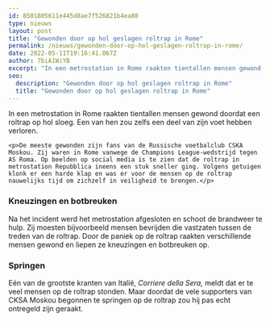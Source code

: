 ```yaml
---
id: 8501805611e445d8ae7f526821b4ea80
type: nieuws
layout: post
title: "Gewonden door op hol geslagen roltrap in Rome"
permalink: /nieuws/gewonden-door-op-hol-geslagen-roltrap-in-rome/
date: 2022-05-11T19:16:41.067Z
author: 7biA1WiYB
excerpt: "In een metrostation in Rome raakten tientallen mensen gewond doordat een roltrap op hol sloeg. Een van hen zou zelfs een deel van zijn voet hebben verloren.   "
seo:
  description: "Gewonden door op hol geslagen roltrap in Rome"
  title: "Gewonden door op hol geslagen roltrap in Rome"
---
```

In een metrostation in Rome raakten tientallen mensen gewond doordat een roltrap op hol sloeg. Een van hen zou zelfs een deel van zijn voet hebben verloren.   

    <p>De meeste gewonden zijn fans van de Russische voetbalclub CSKA Moskou. Zij waren in Rome vanwege de Champions League-wedstrijd tegen AS Roma. Op beelden op social media is te zien dat de roltrap in metrostation Repubblica ineens een stuk sneller ging. Volgens getuigen klonk er een harde klap en was er voor de mensen op de roltrap nauwelijks tijd om zichzelf in veiligheid te brengen.</p>
<h3>Kneuzingen en botbreuken</h3>
<p>Na het incident werd het metrostation afgesloten en schoot de brandweer te hulp. Zij moesten bijvoorbeeld mensen bevrijden die vastzaten tussen de treden van de roltrap. Door de paniek op de roltrap raakten verschillende mensen gewond en liepen ze kneuzingen en botbreuken op. </p>
<h3>Springen</h3>
<p>Eén van de grootste kranten van Italië, <em>Corriere della Sera,</em> meldt dat er te veel mensen op de roltrap stonden. Maar doordat de vele supporters van CKSA Moskou begonnen te springen op de roltrap zou hij pas echt ontregeld zijn geraakt.</p>  
